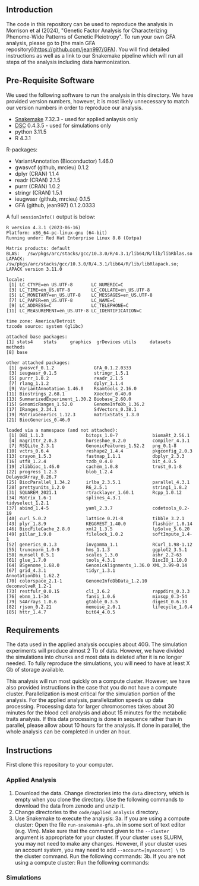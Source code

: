 ## Introduction

The code in this repository can be used to reproduce the analysis in Morrison et al (2024), "Genetic Factor Analysis for Characterizing Phenome-Wide Patterns of Genetic Pleiotropy". To run your own GFA analysis, please go to [the main GFA repository[(https://github.com/jean997/GFA). You will find detailed instructions as well as a link to our Snakemake pipeline which will run all steps of the analysis including data harmonization. 

## Pre-Requisite Software
We used the following software to run the analysis in this directory. We have provided version numbers, however, it is most likely unnecessary to match our version numbers in order to reproduce our analysis. 

- [Snakemake](https://snakemake.readthedocs.io/en/stable/) 7.32.3 - used for applied anlaysis only
- [DSC](https://stephenslab.github.io/dsc-wiki/overview.html) 0.4.3.5 - used for simulations only
- python 3.11.5
- R 4.3.1

R-packages: 
- VariantAnnotation (Bioconductor) 1.46.0
- gwasvcf (github, mrcieu) 0.1.2
- dplyr  (CRAN) 1.1.4
- readr (CRAN) 2.1.5
- purrr (CRAN) 1.0.2 
- stringr (CRAN) 1.5.1
- ieugwasr (github, mrcieu) 0.1.5
- GFA (github, jean997)  0.1.2.0333

A full `sessionInfo()` output is below:
```
R version 4.3.1 (2023-06-16)
Platform: x86_64-pc-linux-gnu (64-bit)
Running under: Red Hat Enterprise Linux 8.8 (Ootpa)

Matrix products: default
BLAS:   /sw/pkgs/arc/stacks/gcc/10.3.0/R/4.3.1/lib64/R/lib/libRblas.so 
LAPACK: /sw/pkgs/arc/stacks/gcc/10.3.0/R/4.3.1/lib64/R/lib/libRlapack.so;  LAPACK version 3.11.0

locale:
 [1] LC_CTYPE=en_US.UTF-8       LC_NUMERIC=C              
 [3] LC_TIME=en_US.UTF-8        LC_COLLATE=en_US.UTF-8    
 [5] LC_MONETARY=en_US.UTF-8    LC_MESSAGES=en_US.UTF-8   
 [7] LC_PAPER=en_US.UTF-8       LC_NAME=C                 
 [9] LC_ADDRESS=C               LC_TELEPHONE=C            
[11] LC_MEASUREMENT=en_US.UTF-8 LC_IDENTIFICATION=C       

time zone: America/Detroit
tzcode source: system (glibc)

attached base packages:
[1] stats4    stats     graphics  grDevices utils     datasets  methods  
[8] base     

other attached packages:
 [1] gwasvcf_0.1.2               GFA_0.1.2.0333             
 [3] ieugwasr_0.1.5              stringr_1.5.1              
 [5] purrr_1.0.2                 readr_2.1.5                
 [7] rlang_1.1.2                 dplyr_1.1.4                
 [9] VariantAnnotation_1.46.0    Rsamtools_2.16.0           
[11] Biostrings_2.68.1           XVector_0.40.0             
[13] SummarizedExperiment_1.30.2 Biobase_2.60.0             
[15] GenomicRanges_1.52.0        GenomeInfoDb_1.36.2        
[17] IRanges_2.34.1              S4Vectors_0.38.1           
[19] MatrixGenerics_1.12.3       matrixStats_1.3.0          
[21] BiocGenerics_0.46.0        

loaded via a namespace (and not attached):
 [1] DBI_1.1.3                bitops_1.0-7             biomaRt_2.56.1          
 [4] magrittr_2.0.3           horseshoe_0.2.0          compiler_4.3.1          
 [7] RSQLite_2.3.1            GenomicFeatures_1.52.2   png_0.1-8               
[10] vctrs_0.6.4              reshape2_1.4.4           pkgconfig_2.0.3         
[13] crayon_1.5.3             fastmap_1.1.1            dbplyr_2.3.3            
[16] utf8_1.2.4               tzdb_0.4.0               bit_4.0.5               
[19] zlibbioc_1.46.0          cachem_1.0.8             trust_0.1-8             
[22] progress_1.2.3           blob_1.2.4               DelayedArray_0.26.7     
[25] BiocParallel_1.34.2      irlba_2.3.5.1            parallel_4.3.1          
[28] prettyunits_1.2.0        R6_2.5.1                 stringi_1.8.2           
[31] SQUAREM_2021.1           rtracklayer_1.60.1       Rcpp_1.0.12             
[34] Matrix_1.6-1             splines_4.3.1            tidyselect_1.2.1        
[37] abind_1.4-5              yaml_2.3.7               codetools_0.2-19        
[40] curl_5.0.2               lattice_0.21-8           tibble_3.2.1            
[43] plyr_1.8.9               KEGGREST_1.40.0          flashier_1.0.14         
[46] BiocFileCache_2.8.0      xml2_1.3.5               lpSolve_5.6.20          
[49] pillar_1.9.0             filelock_1.0.2           softImpute_1.4-1        
[52] generics_0.1.3           invgamma_1.1             RCurl_1.98-1.12         
[55] truncnorm_1.0-9          hms_1.1.3                ggplot2_3.5.1           
[58] munsell_0.5.1            scales_1.3.0             ashr_2.2-63             
[61] glue_1.7.0               tools_4.3.1              BiocIO_1.10.0           
[64] BSgenome_1.68.0          GenomicAlignments_1.36.0 XML_3.99-0.14           
[67] grid_4.3.1               tidyr_1.3.1              AnnotationDbi_1.62.2    
[70] colorspace_2.1-1         GenomeInfoDbData_1.2.10  deconvolveR_1.2-1       
[73] restfulr_0.0.15          cli_3.6.2                rappdirs_0.3.3          
[76] ebnm_1.1-34              fansi_1.0.6              mixsqp_0.3-54           
[79] S4Arrays_1.0.6           gtable_0.3.5             digest_0.6.33           
[82] rjson_0.2.21             memoise_2.0.1            lifecycle_1.0.4         
[85] httr_1.4.7               bit64_4.0.5             
```

## Requirements

The data used in the applied analysis occupies about 40G. The simulation experiments will produce almost 2 Tb of data. However, we have divided the simulations into chunks and most data is deleted after it is no longer needed. To fully reproduce the simulations, you will need to have at least X Gb of storage available. 

This analysis will run most quickly on a compute cluster. However, we have also provided instructions in the case that you do not have a compute cluster. Parallelization is most critical for the simulation portion of the analysis. For the applied analysis, parallelization speeds up data processing. Processing data for larger chromosomes takes about 30 minutes for the blood cell analysis and about 15 minutes for the metabolic traits analysis. If this data processing is done in sequence rather than in parallel, please allow about 10 hours for the analysis. If done in parallel, the whole analysis can be completed in under an hour.


## Instructions

First clone this repository to your computer. 

### Applied Analysis

1. Download the data. Change directories into the `data` directory, which is empty when you clone the directory. Use the following commands to download the data from zenodo and unzip it.
2. Change directories to the `code/applied_analysis` directory.
3. Use Snakemake to execute the analysis:
  3a. If you are using a compute cluster: Open the file `run-snakemake-gfa.sh` in some sort of text editor (e.g. Vim). Make sure that the command given to the `--cluster` argument is appropriate for your cluster. If your cluster uses SLURM, you may not need to make any changes. However, if your cluster uses an account system, you may need to add `--account=[myaccount] \` to the cluster command. Run the following commands:
   3b. If you are not using a compute cluster: Run the following commands:

### Simulations

